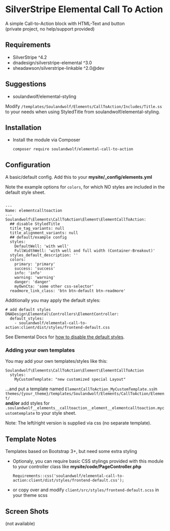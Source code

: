 # SilverStripe Elemental Call To Action
A simple Call-to-Action block with HTML-Text and button  
(private project, no help/support provided)

## Requirements

* SilverStripe ^4.2
* dnadesign/silverstripe-elemental ^3.0
* sheadawson/silverstripe-linkable ^2.0@dev

## Suggestions
* soulandwolf/elemental-styling

Modify `/templates/Soulandwolf/Elements/CallToAction/Includes/Title.ss` to your needs when using StyledTitle from soulandwolf/elemental-styling.


## Installation

- Install the module via Composer
  ```
  composer require soulandwolf/elemental-call-to-action
  ``` 

## Configuration

A basic/default config. Add this to your **mysite/\_config/elements.yml**

Note the example options for `colors`, for which NO styles are included in the default style sheet.

```

---
Name: elementcalltoaction
---
Soulandwolf\Elements\CallToAction\Element\ElementCallToAction:
  ## disable StyledTitle
  title_tag_variants: null
  title_alignment_variants: null
  ## default/example config
  styles:
    DefaultWell: 'with well'
    FullWidthWell: 'with well and full width (Container-Breakout)'
  styles_default_description: ''
  colors:
    primary: 'primary'
    success: 'success'
    info: 'info'
    warning: 'warning'
    danger: 'danger'
    myOwnCta: 'some other css-selector'
  readmore_link_class: 'btn btn-default btn-readmore'
```

Additionally you may apply the default styles:

```
# add default styles
DNADesign\Elemental\Controllers\ElementController:
  default_styles:
    - soulandwolf/elemental-call-to-action:client/dist/styles/frontend-default.css
```

See Elemental Docs for [how to disable the default styles](https://github.com/dnadesign/silverstripe-elemental#disabling-the-default-stylesheets).

### Adding your own templates

You may add your own templates/styles like this:

```
Soulandwolf\Elements\CallToAction\Element\ElementCallToAction
  styles:
    MyCustomTemplate: "new customized special Layout"
```

...and put a template named `ElementCallToAction_MyCustomTemplate.ss`in `themes/{your_theme}/templates/Soulandwolf/Elements/CallToAction/Element/`  
**and/or**
add styles for `.soulandwolf__elements__calltoaction__element__elementcalltoaction.mycustomtemplate` to your style sheet.  

Note: The left/right version is supplied via css (no separate template).


## Template Notes

Templates based on Bootstrap 3+, but need some extra styling

- Optionaly, you can require basic CSS stylings provided with this module to your controller class like **mysite/code/PageController.php**  
  
  ```
  Requirements::css('soulandwolf/elemental-call-to-action:client/dist/styles/frontend-default.css');
  ```
- or copy over and modify `client/src/styles/frontend-default.scss` in your theme scss 

## Screen Shots

(not available)


